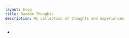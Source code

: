 ```yaml
---
layout: blog
title: Random Thoughts
description: My collection of thoughts and experiences
---
```


-

